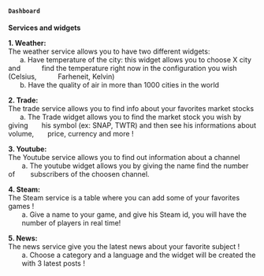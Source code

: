 #### `Dashboard`

__**Services and widgets**__

**1. Weather:**<br/>
    The weather service allows you to have two different widgets: <br />
       &nbsp;&nbsp;&nbsp;&nbsp;&nbsp; a.  Have temperature of the city: this widget allows you to choose X city and 
       &nbsp;&nbsp;&nbsp;&nbsp;&nbsp;&nbsp;&nbsp;&nbsp;&nbsp;&nbsp;find the temperature right now in the configuration you wish (Celsius, 
       &nbsp;&nbsp;&nbsp;&nbsp;&nbsp;&nbsp;&nbsp;&nbsp;&nbsp;&nbsp;Farheneit, Kelvin)
       <br />&nbsp;&nbsp;&nbsp;&nbsp;&nbsp;&nbsp;b. Have the quality of air in more than 1000 cities in the world
       
 **2. Trade:**<br/>
 The trade service allows you to find info about your favorites market stocks<br/>
 &nbsp;&nbsp;&nbsp;&nbsp;&nbsp;&nbsp;a. The Trade widget allows you to find the market stock you wish by giving &nbsp;&nbsp;&nbsp;&nbsp;&nbsp;&nbsp;his symbol (ex: SNAP, TWTR) and then see his informations about volume, &nbsp;&nbsp;&nbsp;&nbsp;&nbsp;&nbsp;price, currency and more !
         
 **3. Youtube:**<br/>
 The Youtube service allows you to find out information about a channel <br />
 &nbsp;&nbsp;&nbsp;&nbsp;&nbsp;&nbsp;&nbsp;a. The youtube widget allows you by giving the name find the number of &nbsp;&nbsp;&nbsp;&nbsp;&nbsp;&nbsp;&nbsp;subscribers of the choosen channel.
  
 **4. Steam:**<br/>
The Steam service is a table where you can add some of your favorites games ! <br />
&nbsp;&nbsp;&nbsp;&nbsp;&nbsp;&nbsp;&nbsp;a. Give a name to your game, and give his Steam id, you will have the &nbsp;&nbsp;&nbsp;&nbsp;&nbsp;&nbsp;&nbsp;number of players in real time!

 **5. News:**<br/>
 The news service give you the latest news about your favorite subject ! <br />
&nbsp;&nbsp;&nbsp;&nbsp;&nbsp;&nbsp;&nbsp;a. Choose a category and a language and the widget will be created the &nbsp;&nbsp;&nbsp;&nbsp;&nbsp;&nbsp;&nbsp;with 3 latest posts !
 